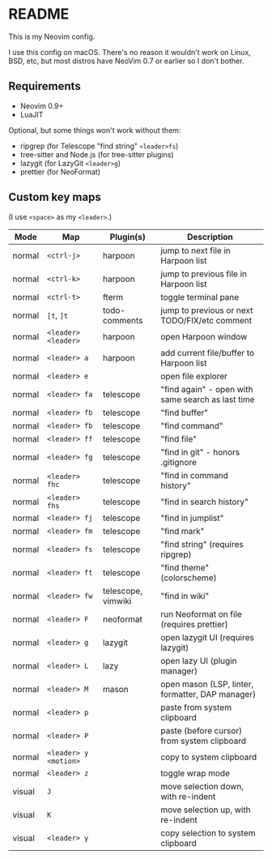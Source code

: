 # README

This is my Neovim config.

I use this config on macOS. There's no reason it wouldn't work on Linux, BSD,
etc, but most distros have NeoVim 0.7 or earlier so I don't bother.

## Requirements

- Neovim 0.9+
- LuaJIT

Optional, but some things won't work without them:

- ripgrep (for Telescope "find string" `<leader>fs`)
- tree-sitter and Node.js (for tree-sitter plugins)
- lazygit (for LazyGit `<leader>g`)
- prettier (for NeoFormat)

## Custom key maps

(I use `<space>` as my `<leader>`.)

| Mode   | Map                   | Plugin(s)          | Description                                       |
|--------|-----------------------|--------------------|---------------------------------------------------|
| normal | `<ctrl-j>`            | harpoon            | jump to next file in Harpoon list                 |
| normal | `<ctrl-k>`            | harpoon            | jump to previous file in Harpoon list             |
| normal | `<ctrl-t>`            | fterm              | toggle terminal pane                              |
| normal | `[t`, `]t`            | todo-comments      | jump to previous or next TODO/FIX/etc comment     |
| normal | `<leader><leader>`    | harpoon            | open Harpoon window                               |
| normal | `<leader> a`          | harpoon            | add current file/buffer to Harpoon list           |
| normal | `<leader> e`          |                    | open file explorer                                |
| normal | `<leader> fa`         | telescope          | "find again" - open with same search as last time |
| normal | `<leader> fb`         | telescope          | "find buffer"                                     |
| normal | `<leader> fb`         | telescope          | "find command"                                    |
| normal | `<leader> ff`         | telescope          | "find file"                                       |
| normal | `<leader> fg`         | telescope          | "find in git" -  honors .gitignore                |
| normal | `<leader> fhc`        | telescope          | "find in command history"                         |
| normal | `<leader> fhs`        | telescope          | "find in search history"                          |
| normal | `<leader> fj`         | telescope          | "find in jumplist"                                |
| normal | `<leader> fm`         | telescope          | "find mark"                                       |
| normal | `<leader> fs`         | telescope          | "find string" (requires ripgrep)                  |
| normal | `<leader> ft`         | telescope          | "find theme" (colorscheme)                        |
| normal | `<leader> fw`         | telescope, vimwiki | "find in wiki"                                    |
| normal | `<leader> F`          | neoformat          | run Neoformat on file (requires prettier)         |
| normal | `<leader> g`          | lazygit            | open lazygit UI (requires lazygit)                |
| normal | `<leader> L`          | lazy               | open lazy UI (plugin manager)                     |
| normal | `<leader> M`          | mason              | open mason (LSP, linter, formatter, DAP manager)  |
| normal | `<leader> p`          |                    | paste from system clipboard                       |
| normal | `<leader> P`          |                    | paste (before cursor) from system clipboard       |
| normal | `<leader> y <motion>` |                    | copy to system clipboard                          |
| normal | `<leader> z`          |                    | toggle wrap mode                                  |
| visual | `J`                   |                    | move selection down, with re-indent               |
| visual | `K`                   |                    | move selection up, with re-indent                 |
| visual | `<leader> y`          |                    | copy selection to system clipboard                |

